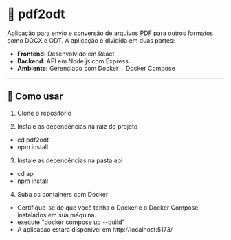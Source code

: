 # 📄 pdf2odt

Aplicação para envio e conversão de arquivos PDF para outros formatos como DOCX e ODT. A aplicação é dividida em duas partes:

- **Frontend:** Desenvolvido em React
- **Backend:** API em Node.js com Express
- **Ambiente:** Gerenciado com Docker + Docker Compose

---

## 🚀 Como usar

1. Clone o repositório

2. Instale as dependências na raiz do projeto
- cd pdf2odt
- npm install

3. Instale as dependências na pasta api
- cd api
- npm install

4. Suba os containers com Docker
- Certifique-se de que você tenha o Docker e o Docker Compose instalados em sua máquina.
- execute "docker compose up --build"
- A aplicacao estara disponivel em http://localhost:5173/
